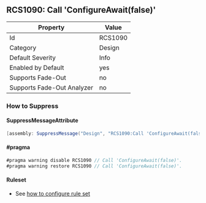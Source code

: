 ## RCS1090: Call 'ConfigureAwait\(false\)'

Property | Value
--- | --- 
Id | RCS1090
Category | Design
Default Severity | Info
Enabled by Default | yes
Supports Fade-Out | no
Supports Fade-Out Analyzer | no

### How to Suppress

#### SuppressMessageAttribute

```csharp
[assembly: SuppressMessage("Design", "RCS1090:Call 'ConfigureAwait(false)'.", Justification = "<Pending>")]
```

#### \#pragma

```csharp
#pragma warning disable RCS1090 // Call 'ConfigureAwait(false)'.
#pragma warning restore RCS1090 // Call 'ConfigureAwait(false)'.
```

#### Ruleset

* See [how to configure rule set](../HowToConfigureAnalyzers.md)
